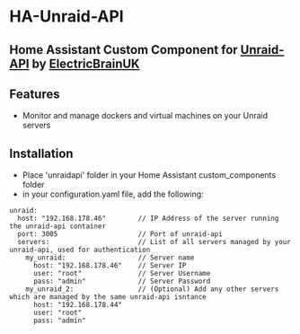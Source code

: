 # HA-Unraid-API
## Home Assistant Custom Component for [Unraid-API](https://github.com/ElectricBrainUK/UnraidAPI) by [ElectricBrainUK](https://github.com/ElectricBrainUK)

## Features
- Monitor and manage dockers and virtual machines on your Unraid servers

## Installation

- Place 'unraidapi' folder in your Home Assistant custom_components folder
- in your configuration.yaml file, add the following:

```
unraid:
  host: "192.168.178.46"        // IP Address of the server running the unraid-api container
  port: 3005                    // Port of unraid-api
  servers:                      // List of all servers managed by your unraid-api, used for authentication
    my_unraid:                  // Server name
      host: "192.168.178.46"    // Server IP
      user: "root"              // Server Username
      pass: "admin"             // Server Password
    my_unraid_2:                // (Optional) Add any other servers which are managed by the same unraid-api isntance
      host: "192.168.178.44"
      user: "root"
      pass: "admin"
```
